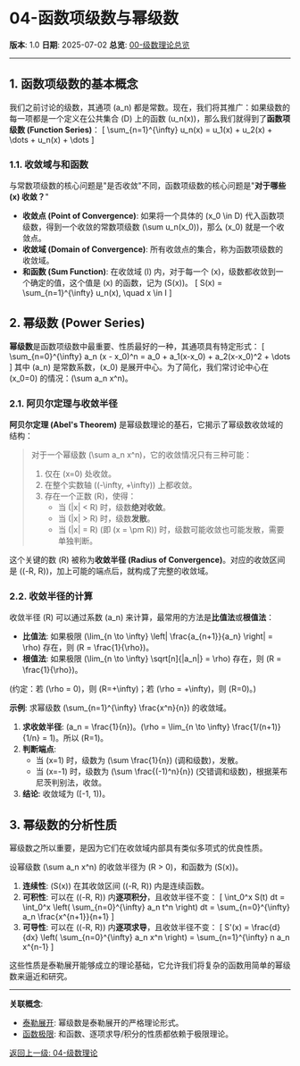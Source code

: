 # 04-函数项级数与幂级数

**版本**: 1.0
**日期**: 2025-07-02
**总览**: [00-级数理论总览](./00-模块总览.md)

---

## 1. 函数项级数的基本概念

我们之前讨论的级数，其通项 \(a_n\) 都是常数。现在，我们将其推广：如果级数的每一项都是一个定义在公共集合 \(D\) 上的函数 \(u_n(x)\)，那么我们就得到了**函数项级数 (Function Series)**：
\[ \sum_{n=1}^{\infty} u_n(x) = u_1(x) + u_2(x) + \dots + u_n(x) + \dots \]

### 1.1. 收敛域与和函数

与常数项级数的核心问题是"是否收敛"不同，函数项级数的核心问题是"**对于哪些 \(x\) 收敛？**"

- **收敛点 (Point of Convergence)**: 如果将一个具体的 \(x_0 \in D\) 代入函数项级数，得到一个收敛的常数项级数 \(\sum u_n(x_0)\)，那么 \(x_0\) 就是一个收敛点。
- **收敛域 (Domain of Convergence)**: 所有收敛点的集合，称为函数项级数的收敛域。
- **和函数 (Sum Function)**: 在收敛域 \(I\) 内，对于每一个 \(x\)，级数都收敛到一个确定的值，这个值是 \(x\) 的函数，记为 \(S(x)\)。
  \[ S(x) = \sum_{n=1}^{\infty} u_n(x), \quad x \in I \]

## 2. 幂级数 (Power Series)

**幂级数**是函数项级数中最重要、性质最好的一种，其通项具有特定形式：
\[ \sum_{n=0}^{\infty} a_n (x - x_0)^n = a_0 + a_1(x-x_0) + a_2(x-x_0)^2 + \dots \]
其中 \(a_n\) 是常数系数，\(x_0\) 是展开中心。为了简化，我们常讨论中心在 \(x_0=0\) 的情况：\(\sum a_n x^n\)。

### 2.1. 阿贝尔定理与收敛半径

**阿贝尔定理 (Abel's Theorem)** 是幂级数理论的基石，它揭示了幂级数收敛域的结构：

> 对于一个幂级数 \(\sum a_n x^n\)，它的收敛情况只有三种可能：
>
> 1. 仅在 \(x=0\) 处收敛。
> 2. 在整个实数轴 \((-\infty, +\infty)\) 上都收敛。
> 3. 存在一个正数 \(R\)，使得：
>     - 当 \(|x| < R\) 时，级数**绝对收敛**。
>     - 当 \(|x| > R\) 时，级数**发散**。
>     - 当 \(|x| = R\) (即 \(x = \pm R\)) 时，级数可能收敛也可能发散，需要单独判断。

这个关键的数 \(R\) 被称为**收敛半径 (Radius of Convergence)**。对应的收敛区间是 \((-R, R)\)，加上可能的端点后，就构成了完整的收敛域。

### 2.2. 收敛半径的计算

收敛半径 \(R\) 可以通过系数 \(a_n\) 来计算，最常用的方法是**比值法**或**根值法**：

- **比值法**: 如果极限 \(\lim_{n \to \infty} \left| \frac{a_{n+1}}{a_n} \right| = \rho\) 存在，则 \(R = \frac{1}{\rho}\)。
- **根值法**: 如果极限 \(\lim_{n \to \infty} \sqrt[n]{|a_n|} = \rho\) 存在，则 \(R = \frac{1}{\rho}\)。

(约定：若 \(\rho = 0\)，则 \(R=+\infty\)；若 \(\rho = +\infty\)，则 \(R=0\)。)

**示例**: 求幂级数 \(\sum_{n=1}^{\infty} \frac{x^n}{n}\) 的收敛域。

1. **求收敛半径**: \(a_n = \frac{1}{n}\)。\(\rho = \lim_{n \to \infty} \frac{1/(n+1)}{1/n} = 1\)。所以 \(R=1\)。
2. **判断端点**:
    - 当 \(x=1\) 时，级数为 \(\sum \frac{1}{n}\) (调和级数)，发散。
    - 当 \(x=-1\) 时，级数为 \(\sum \frac{(-1)^n}{n}\) (交错调和级数)，根据莱布尼茨判别法，收敛。
3. **结论**: 收敛域为 \([-1, 1)\)。

## 3. 幂级数的分析性质

幂级数之所以重要，是因为它们在收敛域内部具有类似多项式的优良性质。

设幂级数 \(\sum a_n x^n\) 的收敛半径为 \(R > 0\)，和函数为 \(S(x)\)。

1. **连续性**: \(S(x)\) 在其收敛区间 \((-R, R)\) 内是连续函数。
2. **可积性**: 可以在 \((-R, R)\) 内**逐项积分**，且收敛半径不变：
    \[ \int_0^x S(t) dt = \int_0^x \left( \sum_{n=0}^{\infty} a_n t^n \right) dt = \sum_{n=0}^{\infty} a_n \frac{x^{n+1}}{n+1} \]
3. **可导性**: 可以在 \((-R, R)\) 内**逐项求导**，且收敛半径不变：
    \[ S'(x) = \frac{d}{dx} \left( \sum_{n=0}^{\infty} a_n x^n \right) = \sum_{n=1}^{\infty} n a_n x^{n-1} \]

这些性质是泰勒展开能够成立的理论基础，它允许我们将复杂的函数用简单的幂级数来逼近和研究。

---
**关联概念**:

- [泰勒展开](../02-一元微分学/05-泰勒展开与近似计算.md): 幂级数是泰勒展开的严格理论形式。
- [函数极限](../01-实数与极限/03-函数极限.md): 和函数、逐项求导/积分的性质都依赖于极限理论。

[返回上一级: 04-级数理论](./00-模块总览.md)
